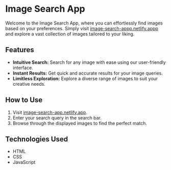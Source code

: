 # Image Search App

Welcome to the Image Search App, where you can effortlessly find images based on your preferences. Simply visit [image-search-appp.netlify.appp](https://image-search-appp.netlify.app/) and explore a vast collection of images tailored to your liking.

## Features

- **Intuitive Search:** Search for any image with ease using our user-friendly interface.
- **Instant Results:** Get quick and accurate results for your image queries.
- **Limitless Exploration:** Explore a diverse range of images to suit your creative needs.

## How to Use

1. Visit [image-search-app.netlify.app](https://image-search-appp.netlify.app/).
2. Enter your search query in the search bar.
3. Browse through the displayed images to find the perfect match.

## Technologies Used

- HTML
- CSS
- JavaScript



